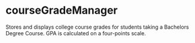 # courseGradeManager
Stores and displays college course grades for students taking a Bachelors Degree Course. GPA is calculated on a four-points scale.
